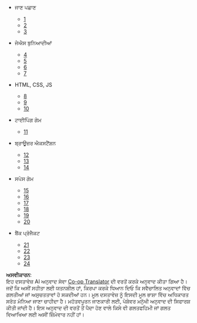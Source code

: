 <!--
CO_OP_TRANSLATOR_METADATA:
{
  "original_hash": "655c91b5979de46f1d70d97f0c5f1d14",
  "translation_date": "2025-08-25T21:59:19+00:00",
  "source_file": "docs/_sidebar.md",
  "language_code": "pa"
}
-->
- ਜਾਣ ਪਛਾਣ  
  - [1](../1-getting-started-lessons/1-intro-to-programming-languages/README.md)  
  - [2](../1-getting-started-lessons/2-github-basics/README.md)  
  - [3](../1-getting-started-lessons/3-accessibility/README.md)  

- ਜੇਐਸ ਬੁਨਿਆਦੀਆਂ  
  - [4](../2-js-basics/1-data-types/README.md)  
  - [5](../2-js-basics/2-functions-methods/README.md)  
  - [6](../2-js-basics/3-making-decisions/README.md)  
  - [7](../2-js-basics/4-arrays-loops/README.md)  

- HTML, CSS, JS  
  - [8](../3-terrarium/1-intro-to-html/README.md)  
  - [9](../3-terrarium/2-intro-to-css/README.md)  
  - [10](../3-terrarium/3-intro-to-DOM-and-closures/README.md)  

- ਟਾਈਪਿੰਗ ਗੇਮ  
  - [11](../4-typing-game/typing-game/README.md)  

- ਬ੍ਰਾਊਜ਼ਰ ਐਕਸਟੈਂਸ਼ਨ  
  - [12](../5-browser-extension/1-about-browsers/README.md)  
  - [13](../5-browser-extension/2-forms-browsers-local-storage/README.md)  
  - [14](../5-browser-extension/3-background-tasks-and-performance/README.md)  

- ਸਪੇਸ ਗੇਮ  
  - [15](../6-space-game/1-introduction/README.md)  
  - [16](../6-space-game/2-drawing-to-canvas/README.md)  
  - [17](../6-space-game/3-moving-elements-around/README.md)  
  - [18](../6-space-game/4-collision-detection/README.md)  
  - [19](../6-space-game/5-keeping-score/README.md)  
  - [20](../6-space-game/6-end-condition/README.md)  

- ਬੈਂਕ ਪ੍ਰੋਜੈਕਟ  
  - [21](../7-bank-project/1-template-route/README.md)  
  - [22](../7-bank-project/2-forms/README.md)  
  - [23](../7-bank-project/3-data/README.md)  
  - [24](../7-bank-project/4-state-management/README.md)  

**ਅਸਵੀਕਾਰਨ**:  
ਇਹ ਦਸਤਾਵੇਜ਼ AI ਅਨੁਵਾਦ ਸੇਵਾ [Co-op Translator](https://github.com/Azure/co-op-translator) ਦੀ ਵਰਤੋਂ ਕਰਕੇ ਅਨੁਵਾਦ ਕੀਤਾ ਗਿਆ ਹੈ। ਜਦੋਂ ਕਿ ਅਸੀਂ ਸਹੀਤਾ ਲਈ ਯਤਨਸ਼ੀਲ ਹਾਂ, ਕਿਰਪਾ ਕਰਕੇ ਧਿਆਨ ਦਿਓ ਕਿ ਸਵੈਚਾਲਿਤ ਅਨੁਵਾਦਾਂ ਵਿੱਚ ਗਲਤੀਆਂ ਜਾਂ ਅਸੁਚਤਤਾਵਾਂ ਹੋ ਸਕਦੀਆਂ ਹਨ। ਮੂਲ ਦਸਤਾਵੇਜ਼ ਨੂੰ ਇਸਦੀ ਮੂਲ ਭਾਸ਼ਾ ਵਿੱਚ ਅਧਿਕਾਰਤ ਸਰੋਤ ਮੰਨਿਆ ਜਾਣਾ ਚਾਹੀਦਾ ਹੈ। ਮਹੱਤਵਪੂਰਨ ਜਾਣਕਾਰੀ ਲਈ, ਪੇਸ਼ੇਵਰ ਮਨੁੱਖੀ ਅਨੁਵਾਦ ਦੀ ਸਿਫਾਰਸ਼ ਕੀਤੀ ਜਾਂਦੀ ਹੈ। ਇਸ ਅਨੁਵਾਦ ਦੀ ਵਰਤੋਂ ਤੋਂ ਪੈਦਾ ਹੋਣ ਵਾਲੇ ਕਿਸੇ ਵੀ ਗਲਤਫਹਿਮੀ ਜਾਂ ਗਲਤ ਵਿਆਖਿਆ ਲਈ ਅਸੀਂ ਜ਼ਿੰਮੇਵਾਰ ਨਹੀਂ ਹਾਂ।